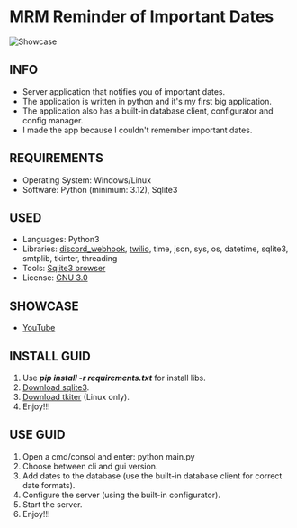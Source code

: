 # MRM Reminder of Important Dates

![Showcase](https://i.imgur.com/eB8qY0L.png)

## INFO

- Server application that notifies you of important dates.
- The application is written in python and it's my first big application.
- The application also has a built-in database client, configurator and config manager.
- I made the app because I couldn't remember important dates.

## REQUIREMENTS

- Operating System: Windows/Linux
- Software: Python (minimum: 3.12), Sqlite3

## USED

- Languages: Python3
- Libraries: [discord_webhook](https://pypi.org/project/discord-webhook/), [twilio](https://www.twilio.com/en-us), time, json, sys, os, datetime, sqlite3, smtplib, tkinter, threading
- Tools: [Sqlite3 browser](https://sqlitebrowser.org/)
- License: [GNU 3.0](https://www.gnu.org/licenses/gpl-3.0.html)

## SHOWCASE

- [YouTube](https://www.youtube.com/watch?v=LR8n6aVRQ28&feature=youtu.be)

## INSTALL GUID

1. Use ***pip install -r requirements.txt*** for install libs.
2. [Download sqlite3](https://medium.com/@techwithjulles/part-5-how-to-install-sqlite-on-your-machine-windows-linux-and-mac-simple-version-f05b7963b6cd).
3. [Download tkiter](https://www.geeksforgeeks.org/how-to-install-tkinter-on-linux/) (Linux only).
5. Enjoy!!!

## USE GUID

1. Open a cmd/consol and enter: python main.py
2. Choose between cli and gui version.
3. Add dates to the database (use the built-in database client for correct date formats).
4. Configure the server (using the built-in configurator).
5. Start the server.
6. Enjoy!!!
